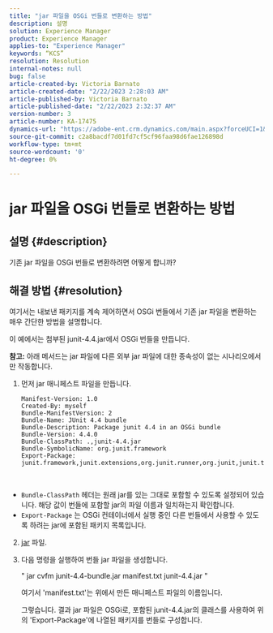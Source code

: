 ```yaml
---
title: "jar 파일을 OSGi 번들로 변환하는 방법"
description: 설명
solution: Experience Manager
product: Experience Manager
applies-to: "Experience Manager"
keywords: “KCS”
resolution: Resolution
internal-notes: null
bug: false
article-created-by: Victoria Barnato
article-created-date: "2/22/2023 2:28:03 AM"
article-published-by: Victoria Barnato
article-published-date: "2/22/2023 2:32:37 AM"
version-number: 3
article-number: KA-17475
dynamics-url: "https://adobe-ent.crm.dynamics.com/main.aspx?forceUCI=1&pagetype=entityrecord&etn=knowledgearticle&id=2be0e482-58b2-ed11-83fe-6045bd006b3d"
source-git-commit: c2a8bacdf7d01fd7cf5cf96faa98d6fae126898d
workflow-type: tm+mt
source-wordcount: '0'
ht-degree: 0%

---
```


# jar 파일을 OSGi 번들로 변환하는 방법

## 설명 {#description}


기존 jar 파일을 OSGi 번들로 변환하려면 어떻게 합니까?


## 해결 방법 {#resolution}


여기서는 내보낸 패키지를 계속 제어하면서 OSGi 번들에서 기존 jar 파일을 변환하는 매우 간단한 방법을 설명합니다.

이 예에서는 첨부된 junit-4.4.jar에서 OSGi 번들을 만듭니다.

<b>참고:</b> 아래 메서드는 jar 파일에 다른 외부 jar 파일에 대한 종속성이 없는 시나리오에서만 작동합니다.



1. 먼저 jar 매니페스트 파일을 만듭니다.

   ```
   Manifest-Version: 1.0
   Created-By: myself
   Bundle-ManifestVersion: 2
   Bundle-Name: JUnit 4.4 bundle
   Bundle-Description: Package junit 4.4 in an OSGi bundle
   Bundle-Version: 4.4.0
   Bundle-ClassPath: .,junit-4.4.jar
   Bundle-SymbolicName: org.junit.framework
   Export-Package: junit.framework,junit.extensions,org.junit.runner,org.junit,junit.textui
   ```

 
- `Bundle-ClassPath` 헤더는 원래 jar를 있는 그대로 포함할 수 있도록 설정되어 있습니다. 해당 값이 번들에 포함할 jar의 파일 이름과 일치하는지 확인합니다.
- `Export-Package` 는 OSGi 컨테이너에서 실행 중인 다른 번들에서 사용할 수 있도록 하려는 jar에 포함된 패키지 목록입니다.
2. [jar](https://repo1.maven.org/maven2/junit/junit/4.4/junit-4.4.jar) 파일.
3. 다음 명령을 실행하여 번들 jar 파일을 생성합니다.


    &quot;
    jar cvfm junit-4.4-bundle.jar manifest.txt junit-4.4.jar
    &quot;
    
    
    
    여기서 &#39;manifest.txt&#39;는 위에서 만든 매니페스트 파일의 이름입니다.
    
    
    
    그렇습니다. 결과 jar 파일은 OSGi로, 포함된 junit-4.4.jar의 클래스를 사용하여 위의 &#39;Export-Package&#39;에 나열된 패키지를 번들로 구성합니다.
    

